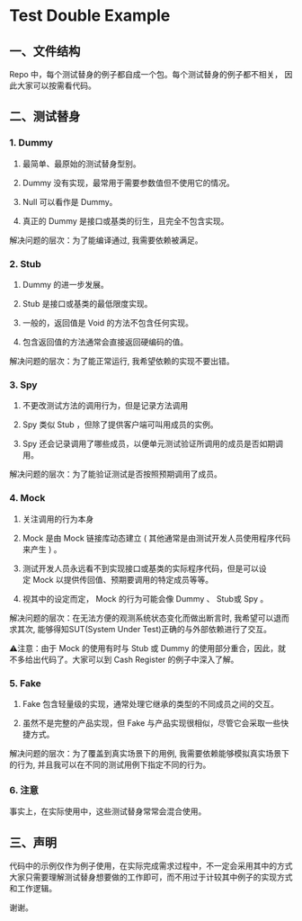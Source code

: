 # Test Double Example
## 一、文件结构
Repo 中，每个测试替身的例子都自成一个包。每个测试替身的例子都不相关，
因此大家可以按需看代码。

## 二、测试替身
### 1. Dummy
1. 最简单、最原始的测试替身型别。 

2. Dummy 没有实现，最常用于需要参数值但不使用它的情况。 

3. Null 可以看作是 Dummy。

4. 真正的 Dummy 是接口或基类的衍生，且完全不包含实现。

解决问题的层次：为了能编译通过, 我需要依赖被满足。

### 2. Stub
1. Dummy 的进一步发展。

2. Stub 是接口或基类的最低限度实现。

3. 一般的，返回值是 Void 的方法不包含任何实现。

4. 包含返回值的方法通常会直接返回硬编码的值。

解决问题的层次：为了能正常运行, 我希望依赖的实现不要出错。

### 3. Spy
1. 不更改测试方法的调用行为，但是记录方法调用

2. Spy 类似 Stub ，但除了提供客户端可叫用成员的实例。

3. Spy 还会记录调用了哪些成员，以便单元测试验证所调用的成员是否如期调用。

解决问题的层次：为了能验证测试是否按照预期调用了成员。

### 4. Mock
1. 关注调用的行为本身

2. Mock 是由 Mock 链接库动态建立 ( 其他通常是由测试开发人员使用程序代码来产生 ) 。

3. 测试开发人员永远看不到实现接口或基类的实际程序代码，但是可以设定 Mock 以提供传回值、预期要调用的特定成员等等。

4. 视其中的设定而定， Mock 的行为可能会像 Dummy 、 Stub或 Spy 。

解决问题的层次：在无法方便的观测系统状态变化而做出断言时, 我希望可以退而求其次, 能够得知SUT(System Under Test)正确的与外部依赖进行了交互。

⚠️注意：由于 Mock 的使用有时与 Stub 或 Dummy 的使用部分重合，因此，就不多给出代码了。大家可以到 Cash Register 的例子中深入了解。

### 5. Fake
1. Fake 包含轻量级的实现，通常处理它继承的类型的不同成员之间的交互。

2. 虽然不是完整的产品实现，但 Fake 与产品实现很相似，尽管它会采取一些快捷方式。

解决问题的层次：为了覆盖到真实场景下的用例, 我需要依赖能够模拟真实场景下的行为, 并且我可以在不同的测试用例下指定不同的行为。

### 6. 注意
事实上，在实际使用中，这些测试替身常常会混合使用。


## 三、声明
代码中的示例仅作为例子使用，在实际完成需求过程中，不一定会采用其中的方式
大家只需要理解测试替身想要做的工作即可，而不用过于计较其中例子的实现方式
和工作逻辑。

谢谢。
